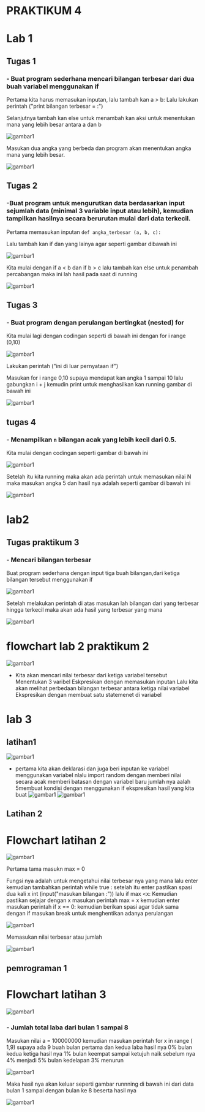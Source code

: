 # PRAKTIKUM 4

# Lab 1

## Tugas 1

### - Buat program sederhana mencari bilangan terbesar dari dua buah variabel menggunakan if

Pertama kita harus memasukan inputan, lalu tambah kan a > b:  Lalu lakukan perintah ("print bilangan terbesar = :") 

Selanjutnya tambah kan else untuk menambah kan aksi untuk menentukan mana yang lebih besar antara a dan b

![gambar1](gambar/gambar1.png)


Masukan dua angka yang berbeda dan program akan menentukan angka mana yang lebih besar.

![gambar1](gambar/gambar2.png)


##  Tugas 2

### -Buat program untuk mengurutkan data berdasarkan input sejumlah data (minimal 3 variable input atau lebih), kemudian tampilkan hasilnya secara berurutan mulai dari data terkecil.
Pertama memasukan inputan `def angka_terbesar (a, b, c):`

Lalu tambah kan if dan yang lainya agar seperti gambar dibawah ini

![gambar1](gambar/gambar3.png)

Kita mulai dengan if a < b dan if b > c lalu tambah kan else untuk penambah percabangan maka ini lah hasil pada saat di running

![gambar1](gambar/gambar4.png)

## Tugas 3

### -  Buat program dengan perulangan bertingkat (nested) for

Kita mulai lagi dengan codingan seperti di bawah ini dengan for i range (0,10)

![gambar1](gambar/gambar5.png)

Lakukan perintah ("ini di luar pernyataan if")

Masukan for i range 0,10 supaya mendapat kan angka 1 sampai 10 lalu gabungkan i + j kemudin print untuk menghasilkan kan running gambar di bawah ini

![gambar1](gambar/gambar6.png)

## tugas 4

### - Menampilkan `n` bilangan acak yang lebih kecil dari 0.5.
Kita mulai dengan codingan seperti gambar di bawah ini 

![gambar1](gambar/gambar7.png)

Setelah itu kita running maka akan ada perintah untuk memasukan nilai N maka masukan angka 5 dan hasil nya adalah seperti gambar di bawah ini

![gambar1](gambar/gambar8.png)

# lab2
## Tugas praktikum 3

### - Mencari bilangan terbesar

Buat program sederhana dengan input tiga buah bilangan,dari ketiga bilangan tersebut menggunakan if

![gambar1](gambar/Gambar13.jpeg)

Setelah melakukan perintah di atas masukan lah bilangan dari yang terbesar hingga terkecil maka akan ada hasil yang terbesar yang mana

![gambar1](gambar/Gambar14.jpeg)

# flowchart lab 2 praktikum 2

![gambar1](gambar/Gambar23.png)

- Kita akan mencari nilai terbesar dari ketiga variabel tersebut Menentukan 3 varibel Eskpresikan dengan memasukan inputan Lalu kita akan melihat perbedaan bilangan terbesar antara ketiga nilai variabel Ekspresikan dengan membuat satu statemenet di variabel 

# lab 3
## latihan1 

![gambar1](gambar/Gambar21.png)

- pertama kita akan deklarasi dan juga beri inputan ke variabel menggunakan variabel nlalu import random dengan memberi nilai secara acak  memberi batasan dengan variabel baru jumlah nya aalah 5membuat kondisi dengan menggunakan if ekspresikan hasil yang kita buat
![gambar1](gambar/Gambar15.jpeg)
![gambar1](gambar/Gambar16.jpeg)

## Latihan 2
# Flowchart latihan 2 

![gambar1](gambar/Gambar22.png)


Pertama tama masukn max = 0

Fungsi nya adalah untuk mengetahui nilai terbesar nya yang mana lalu enter kemudian tambahkan perintah while true  : setelah itu enter pastikan spasi dua kali x int (input("masukan bilangan :")) lalu if max <x: 
Kemudian pastikan sejajar dengan x masukan perintah max = x kemudian enter masukan perintah if x == 0: kemudian berikan spasi agar tidak sama dengan if masukan break untuk menghentikan adanya perulangan  

 ![gambar1](gambar/Gambar17.jpeg)

Memasukan nilai terbesar atau jumlah 

![gambar1](gambar/Gambar18.jpeg)

## pemrograman 1

# Flowchart latihan 3

![gambar1](gambar/Gambar24.png)

### - Jumlah total laba dari bulan 1 sampai 8

Masukan nilai a = 100000000 kemudian masukan perintah for x in range ( 1,9) supaya ada 9 buah bulan pertama dan kedua laba hasil nya 0% bulan kedua ketiga hasil nya 1% bulan keempat sampai ketujuh naik sebelum nya 4% menjadi 5% bulan kedelapan 3% menurun 

![gambar1](gambar/Gambar19.jpeg)

Maka hasil nya akan keluar seperti gambar runnning di bawah ini dari data bulan 1 sampai dengan bulan ke 8 beserta hasil nya 

![gambar1](gambar/Gambar20.jpeg)
